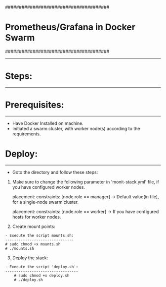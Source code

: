 ######################################
# Prometheus/Grafana in Docker Swarm #
######################################

--------
# Steps:
--------

# Prerequisites:
----------------
 - Have Docker Installed on machine.
 - Initiated a swarm cluster, with worker node(s) according to the requirements.

# Deploy:
---------
 - Goto the directory and follow these steps:

  1. Make sure to change the following parameter in 'monit-stack.yml' file, if you have configured worker nodes.

      placement:
        constraints: [node.role == manager]     -> Default value(in file), for a single-node swarm cluster.

      placement:
        constraints: [node.role == worker]      -> If you have configured hosts for worker nodes.

  2. Create mount points:

    - Execute the script mounts.sh:
    -------------------------------
	# sudo chmod +x mounts.sh
	# ./mounts.sh

  3. Deploy the stack:

    - Execute the script 'deploy.sh':
    ---------------------------------
        # sudo chmod +x deploy.sh
        # ./deploy.sh
